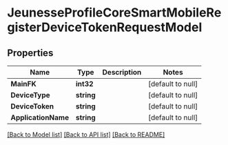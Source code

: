 # JeunesseProfileCoreSmartMobileRegisterDeviceTokenRequestModel

## Properties
Name | Type | Description | Notes
------------ | ------------- | ------------- | -------------
**MainFK** | **int32** |  | [default to null]
**DeviceType** | **string** |  | [default to null]
**DeviceToken** | **string** |  | [default to null]
**ApplicationName** | **string** |  | [default to null]

[[Back to Model list]](../README.md#documentation-for-models) [[Back to API list]](../README.md#documentation-for-api-endpoints) [[Back to README]](../README.md)


